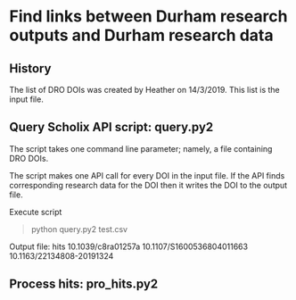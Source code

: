 # Find links between Durham research outputs and Durham research data

## History
The list of DRO DOIs was created by Heather on 14/3/2019.
This list is the input file.


## Query Scholix API script: query.py2
The script takes one command line parameter; namely, a file containing DRO DOIs.

The script makes one API call for every DOI in the input file.  If the API finds corresponding research data for the DOI then it writes the DOI to the output file.

Execute script
> python query.py2 test.csv

Output file: hits
10.1039/c8ra01257a
10.1107/S1600536804011663
10.1163/22134808-20191324


## Process hits: pro_hits.py2


